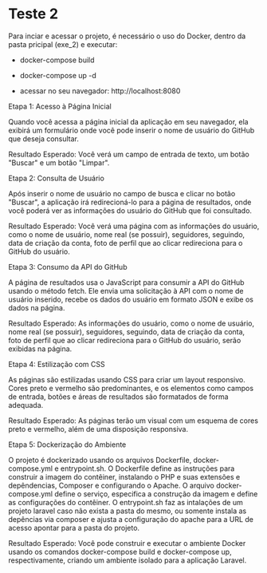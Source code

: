 # Teste 2

Para inciar e acessar o projeto, é necessário o uso do Docker, dentro da pasta pricipal (exe_2) e executar:

- docker-compose build

- docker-compose up -d

- acessar no seu navegador: http://localhost:8080

Etapa 1: Acesso à Página Inicial

Quando você acessa a página inicial da aplicação em seu navegador, ela exibirá um formulário onde você pode inserir o nome de usuário do GitHub que deseja consultar.

Resultado Esperado: Você verá um campo de entrada de texto, um botão "Buscar" e um botão "Limpar".

Etapa 2: Consulta de Usuário

Após inserir o nome de usuário no campo de busca e clicar no botão "Buscar", a aplicação irá redirecioná-lo para a página de resultados, onde você poderá ver as informações do usuário do GitHub que foi consultado.

Resultado Esperado: Você verá uma página com as informações do usuário, como o nome de usuário, nome real (se possuir), seguidores, seguindo, data de criação da conta, foto de perfil que ao clicar redireciona para o GitHub do usuário.

Etapa 3: Consumo da API do GitHub

A página de resultados usa o JavaScript para consumir a API do GitHub usando o método fetch. Ele envia uma solicitação à API com o nome de usuário inserido, recebe os dados do usuário em formato JSON e exibe os dados na página.

Resultado Esperado: As informações do usuário, como o nome de usuário, nome real (se possuir), seguidores, seguindo, data de criação da conta, foto de perfil que ao clicar redireciona para o GitHub do usuário, serão exibidas na página.

Etapa 4: Estilização com CSS

As páginas são estilizadas usando CSS para criar um layout responsivo. Cores preto e vermelho são predominantes, e os elementos como campos de entrada, botões e áreas de resultados são formatados de forma adequada.

Resultado Esperado: As páginas terão um visual com um esquema de cores preto e vermelho, além de uma disposição responsiva.

Etapa 5: Dockerização do Ambiente

O projeto é dockerizado usando os arquivos Dockerfile, docker-compose.yml e entrypoint.sh. O Dockerfile define as instruções para construir a imagem do contêiner, instalando o PHP e suas extensões e depêndencias, Composer e configurando o Apache. O arquivo docker-compose.yml define o serviço, especifica a construção da imagem e define as configurações do contêiner. O entrypoint.sh faz as intalações de um projeto laravel caso não exista a pasta do mesmo, ou somente instala as depências via composer e ajusta a configuração do apache para a URL de acesso apontar para a pasta do projeto.

Resultado Esperado: Você pode construir e executar o ambiente Docker usando os comandos docker-compose build e docker-compose up, respectivamente, criando um ambiente isolado para a aplicação Laravel.
